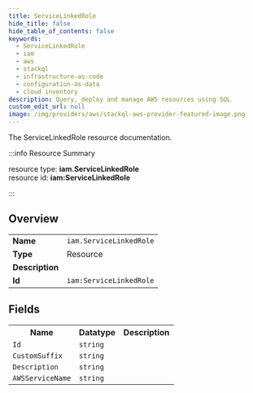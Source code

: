 ```yaml
---
title: ServiceLinkedRole
hide_title: false
hide_table_of_contents: false
keywords:
  - ServiceLinkedRole
  - iam
  - aws
  - stackql
  - infrastructure-as-code
  - configuration-as-data
  - cloud inventory
description: Query, deploy and manage AWS resources using SQL
custom_edit_url: null
image: /img/providers/aws/stackql-aws-provider-featured-image.png
---
```

The ServiceLinkedRole resource documentation.

:::info Resource Summary

<div class="row">
<div class="providerDocColumn">
<span>resource type:&nbsp;<b>iam.ServiceLinkedRole</b></span><br />
<span>resource id:&nbsp;<b>iam:ServiceLinkedRole</b></span><br />
</div>
</div>

:::

## Overview
<table><tbody>
<tr><td><b>Name</b></td><td><code>iam.ServiceLinkedRole</code></td></tr>
<tr><td><b>Type</b></td><td>Resource</td></tr>
<tr><td><b>Description</b></td><td></td></tr>
<tr><td><b>Id</b></td><td><code>iam:ServiceLinkedRole</code></td></tr>
</tbody></table>

## Fields
<table><tbody>
<tr><th>Name</th><th>Datatype</th><th>Description</th></tr>
<tr><td><code>Id</code></td><td><code>string</code></td><td></td></tr><tr><td><code>CustomSuffix</code></td><td><code>string</code></td><td></td></tr><tr><td><code>Description</code></td><td><code>string</code></td><td></td></tr><tr><td><code>AWSServiceName</code></td><td><code>string</code></td><td></td></tr>
</tbody></table>